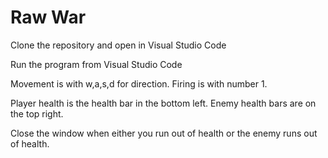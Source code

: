 # Raw War

Clone the repository and open in Visual Studio Code

Run the program from Visual Studio Code

Movement is with w,a,s,d for direction.
Firing is with number 1.

Player health is the health bar in the bottom left.
Enemy health bars are on the top right.

Close the window when either you run out of health or the enemy runs out of health.

